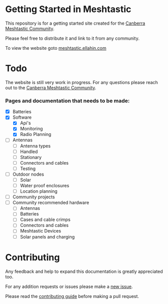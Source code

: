 # Getting Started in Meshtastic
This repository is for a getting started site created for the [Canberra Meshtastic Community](https://discord.com/invite/4QgFsuaC3Z).

Please feel free to distribute it and link to it from any community.

To view the website goto [meshtastic.ellahin.com](https://meshtastic.ellahin.com/)

# Todo
The website is still very work in progress.
For any questions please reach out to the [Canberra Meshtastic Community](https://discord.com/invite/4QgFsuaC3Z).

### Pages and documentation that needs to be made:
- [x] Batteries
- [x] Software
    - [x] Api's
    - [x] Monitoring
    - [x] Radio Planning
- [ ] Antennas
    - [ ] Antenna types
    - [ ] Handled
    - [ ] Stationary
    - [ ] Connectors and cables
    - [ ] Testing
- [ ] Outdoor nodes
    - [ ] Solar
    - [ ] Water proof enclosures 
    - [ ] Location planning
- [ ] Community projects
- [ ] Community recommended hardware
    - [ ] Antennas
    - [ ] Batteries
    - [ ] Cases and cable crimps
    - [ ] Connectors and cables
    - [ ] Meshtastic Devices
    - [ ] Solar panels and charging

# Contributing
Any feedback and help to expand this documentation is greatly appreciated too.

For any addition requests or issues please make a [new issue](https://github.com/ellahin/meshtastic-getting-started/issues).

Please read the [contributing guide](https://github.com/ellahin/meshtastic-getting-started/blob/main/contributing.md) before making a pull request.
